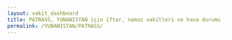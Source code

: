 ```yaml
---
layout: vakit_dashboard
title: PATRASS, YUNANISTAN için iftar, namaz vakitleri ve hava durumu - ilçe/eyalet seç
permalink: /YUNANISTAN/PATRASS/
---
```


<script type="text/javascript">
  var GLOBAL_COUNTRY = 'YUNANISTAN';
  var GLOBAL_CITY = 'PATRASS';
  var GLOBAL_STATE = '';
  var lat = 72;
  var lon = 21;
</script>
